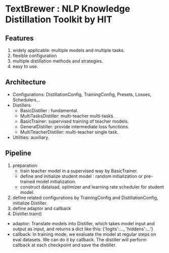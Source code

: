 # TextBrewer : NLP Knowledge Distillation Toolkit by HIT

## Features
1. widely applicable: multiple models and multiple tasks.
2. flexible configuration
3. multiple distillation methods and strategies.
4. easy to use.

## Architecture
- Configurations: DistillationConfig, TrainingConfig, Presets, Losses, Schedulers...  
- Distillers
    - BasicDistiller : fundamental.
    - MultiTasksDistiller: multi-teacher multi-tasks.
    - BasicTrainer: supervised training of teacher models.
    - GeneralDistiller: provide intermediate loss functions.
    - MultiTeacherDistiller: multi-teacher single task.
- Utilities: auxiliary.

## Pipeline
1. preparation:
    -  train teacher model in a supervised way by BasicTrainer.
    - define and initialize student model : random initialization or pre-trained model initialization.
    - construct dataload, optimizer and learning rate scheduler for student model.
2. define related configurations by TrainingConfig and DistillationConfig, initialize Distiller.
3. define adaptor and callback
4. Distiller.train()
- adaptor: Translate models into Distiller, which takes model input and output as input, and returns a dict like this: {'logits':..., 'hiddens':...'}
- callback: In training mode, we evaluate the model at regular steps on eval datasets. We can do it by callback. The distiller will perform callback at each checkpoint and save the distiller. 
